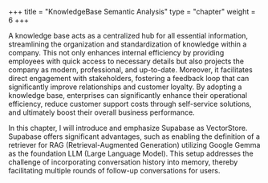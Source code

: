 +++
title = "KnowledgeBase Semantic Analysis"
type = "chapter"
weight = 6
+++

A knowledge base acts as a centralized hub for all essential information, streamlining the organization and standardization of knowledge within a company. This not only enhances internal efficiency by providing employees with quick access to necessary details but also projects the company as modern, professional, and up-to-date. Moreover, it facilitates direct engagement with stakeholders, fostering a feedback loop that can significantly improve relationships and customer loyalty. By adopting a knowledge base, enterprises can significantly enhance their operational efficiency, reduce customer support costs through self-service solutions, and ultimately boost their overall business performance.

In this chapter, I will introduce and emphasize Supabase as VectorStore. Supabase offers significant advantages, such as enabling the definition of a retriever for RAG (Retrieval-Augmented Generation) utilizing Google Gemma as the foundation LLM (Large Language Model). This setup addresses the challenge of incorporating conversation history into memory, thereby facilitating multiple rounds of follow-up conversations for users.
